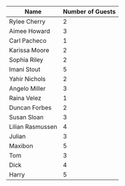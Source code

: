| Name              	| Number of Guests 	|
| -----------       	| -----------      	|
| Rylee Cherry      	| 2             	|
| Aimee Howard      	| 3             	|
| Carl Pacheco      	| 1             	|
| Karissa Moore     	| 2             	|
| Sophia Riley      	| 2             	|
| Imani Stout       	| 5             	|
| Yahir Nichols     	| 2             	|
| Angelo Miller     	| 3             	|	
| Raina Velez       	| 1             	|
| Duncan Forbes     	| 2             	|	
| Susan Sloan       	| 3             	|
| Lilian Rasmussen  	| 4             	|
| Julian            	| 3             	|
| Maxibon           	| 5			|
| Tom               	| 3             	|
| Dick			| 4			|
| Harry			| 5			|
